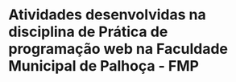 # Atividades desenvolvidas na disciplina de Prática de programação web na Faculdade Municipal de Palhoça - FMP
